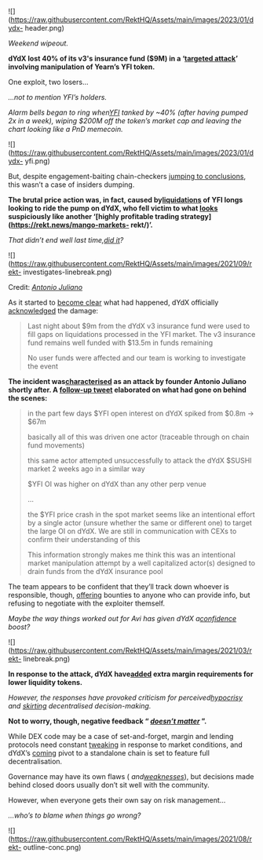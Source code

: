 ![](https://raw.githubusercontent.com/RektHQ/Assets/main/images/2023/01/dydx-
header.png)

_Weekend wipeout._

 **dYdX lost 40% of its v3's insurance fund ($9M) in a ‘[targeted
attack](https://twitter.com/AntonioMJuliano/status/1725926693440045389)’
involving manipulation of Yearn’s YFI token.**

One exploit, two losers…

 _…not to mention YFI’s holders._

 _Alarm bells began to ring
when[YFI](https://www.coingecko.com/en/coins/yearn-finance) tanked by ~40%
(after having pumped 2x in a week), wiping $200M off the token’s market cap
and leaving the chart looking like a PnD memecoin._

![](https://raw.githubusercontent.com/RektHQ/Assets/main/images/2023/01/dydx-
yfi.png)

But, despite engagement-baiting chain-checkers [jumping to
conclusions](https://twitter.com/WhaleWire/status/1725754332950258062), this
wasn’t a case of insiders dumping.

 **The brutal price action was, in fact, caused
by[liquidations](https://twitter.com/WuBlockchain/status/1725772527073644604)
of YFI longs looking to ride the pump on dYdX, who fell victim to what
[looks](https://twitter.com/dYdX/status/1725986476943385062) suspiciously like
another ‘[highly profitable trading strategy](https://rekt.news/mango-markets-
rekt/)’.**

 _That didn’t end well last time,[did it](https://rekt.news/avi-arrested/)?_

![](https://raw.githubusercontent.com/RektHQ/Assets/main/images/2021/09/rekt-
investigates-linebreak.png)

Credit: _[Antonio
Juliano](https://twitter.com/AntonioMJuliano/status/1725976971245469807)_

As it started to [become
clear](https://twitter.com/Dogetoshi/status/1725913689243414689) what had
happened, dYdX officially
[acknowledged](https://twitter.com/dYdX/status/1725921897848914353) the
damage:

> Last night about $9m from the dYdX v3 insurance fund were used to fill gaps
> on liquidations processed in the YFI market. The v3 insurance fund remains
> well funded with $13.5m in funds remaining
>
> No user funds were affected and our team is working to investigate the event

 **The incident
was[characterised](https://twitter.com/AntonioMJuliano/status/1725926693440045389)
as an attack by founder Antonio Juliano shortly after. A [follow-up
tweet](https://twitter.com/AntonioMJuliano/status/1725976971245469807)
elaborated on what had gone on behind the scenes:**

> in the part few days $YFI open interest on dYdX spiked from $0.8m -> $67m
>
> basically all of this was driven one actor (traceable through on chain fund
> movements)
>
> this same actor attempted unsuccessfully to attack the dYdX $SUSHI market 2
> weeks ago in a similar way
>
> $YFI OI was higher on dYdX than any other perp venue
>
> ...
>
> the $YFI price crash in the spot market seems like an intentional effort by
> a single actor (unsure whether the same or different one) to target the
> large OI on dYdX. We are still in communication with CEXs to confirm their
> understanding of this
>
> This information strongly makes me think this was an intentional market
> manipulation attempt by a well capitalized actor(s) designed to drain funds
> from the dYdX insurance pool

The team appears to be confident that they’ll track down whoever is
responsible, though,
[offering](https://twitter.com/AntonioMJuliano/status/1726285820620103787)
bounties to anyone who can provide info, but refusing to negotiate with the
exploiter themself.

 _Maybe the way things worked out for Avi has given dYdX
a[confidence](https://twitter.com/AntonioMJuliano/status/1726286931133452514)
boost?_

![](https://raw.githubusercontent.com/RektHQ/Assets/main/images/2021/03/rekt-
linebreak.png)

 **In response to the attack, dYdX
have[added](https://twitter.com/dYdX/status/1725949443445309936) extra margin
requirements for lower liquidity tokens.**

 _However, the responses have provoked criticism for
perceived[hypocrisy](https://twitter.com/napgener/status/1726295733517861149)
and [skirting](https://twitter.com/kaiynne/status/1726340695034884493)
decentralised decision-making._

 **Not to worry, though, negative feedback “ _[doesn’t
matter](https://twitter.com/antoniomjuliano/status/1726566858466504950)_ ”.**

While DEX code may be a case of set-and-forget, margin and lending protocols
need constant
[tweaking](https://twitter.com/DeFi_Made_Here/status/1726238750642971000) in
response to market conditions, and dYdX’s
[coming](https://twitter.com/AntonioMJuliano/status/1726350318794060084) pivot
to a standalone chain is set to feature full decentralisation.

Governance may have its own flaws (
_and[weaknesses](https://twitter.com/functi0nZer0/status/1725922016484597975)_),
but decisions made behind closed doors usually don’t sit well with the
community.

However, when everyone gets their own say on risk management…

 _…who’s to blame when things go wrong?_

![](https://raw.githubusercontent.com/RektHQ/Assets/main/images/2021/08/rekt-
outline-conc.png)



